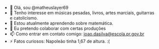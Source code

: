 - 👋 Olá, sou @matheuslayer69
- 👀 Tenho interesse em músicas pesadas, livros, artes marciais, guitarras e catolicismo.
- 🌱 Estou atualmente aprendendo sobre matemática.
- 💞️ Eu pretendo colaborar com certas produções 
- 📫 Como entrar em contato comigo: joao.dasilva@escola.pr.gov.br
- ⚡ Fatos curiosos: Napoleão tinha 1,67 de altura. :(

<!---
matheuslayer69/matheuslayer69 is a ✨ special ✨ repository because its `README.md` (this file) appears on your GitHub profile.
You can click the Preview link to take a look at your changes.
--->
